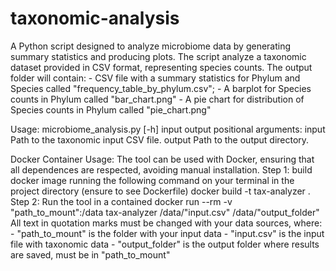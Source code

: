 # taxonomic-analysis
A Python script designed to analyze microbiome data by generating summary statistics and producing plots.
The script analyze a taxonomic dataset provided in CSV format, representing species counts.
    The output folder will contain:
    - CSV file with a summary statistics for Phylum and Species called "frequency_table_by_phylum.csv";
    - A barplot for Species counts in Phylum called "bar_chart.png"
    - A pie chart for distribution of Species counts in Phylum called "pie_chart.png"

Usage:
microbiome_analysis.py [-h] input output
positional arguments:
  input       Path to the taxonomic input CSV file.
  output      Path to the output directory.

Docker Container Usage:
The tool can be used with Docker, ensuring that all dependences are respected, avoiding manual installation.
Step 1: build docker image running the following command on your terminal in the project directory (ensure to see Dockerfile)
    docker build -t tax-analyzer .
Step 2: Run the tool in a contained
    docker run --rm -v "path_to_mount":/data tax-analyzer /data/"input.csv" /data/"output_folder"
All text in quotation marks must be changed with your data sources, where:
    - "path_to_mount" is the folder with your input data
    - "input.csv" is the input file with taxonomic data
    - "output_folder" is the output folder where results are saved, must be in "path_to_mount"